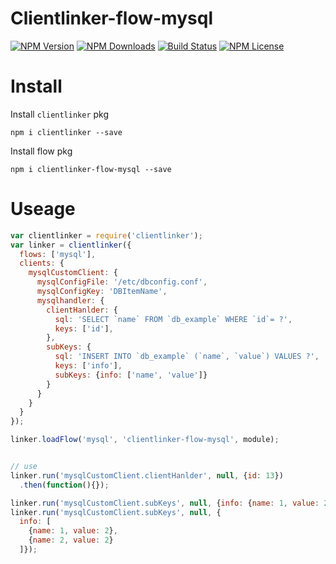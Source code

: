 Clientlinker-flow-mysql
========================

[![NPM Version][npm-image]][npm-url]
[![NPM Downloads][downloads-image]][npm-url]
[![Build Status][travis-image]][travis-url]
[![NPM License][license-image]][npm-url]


# Install

Install `clientlinker` pkg

```shell
npm i clientlinker --save
```

Install flow pkg

```shell
npm i clientlinker-flow-mysql --save
```


# Useage

```javascript
var clientlinker = require('clientlinker');
var linker = clientlinker({
  flows: ['mysql'],
  clients: {
    mysqlCustomClient: {
      mysqlConfigFile: '/etc/dbconfig.conf',
      mysqlConfigKey: 'DBItemName',
      mysqlhandler: {
        clientHanlder: {
          sql: 'SELECT `name` FROM `db_example` WHERE `id`= ?',
          keys: ['id'],
        },
        subKeys: {
          sql: 'INSERT INTO `db_example` (`name`, `value`) VALUES ?',
          keys: ['info'],
          subKeys: {info: ['name', 'value']}
        }
      }
    }
  }
});

linker.loadFlow('mysql', 'clientlinker-flow-mysql', module);


// use
linker.run('mysqlCustomClient.clientHanlder', null, {id: 13})
  .then(function(){});

linker.run('mysqlCustomClient.subKeys', null, {info: {name: 1, value: 2}});
linker.run('mysqlCustomClient.subKeys', null, {
  info: [
    {name: 1, value: 2},
    {name: 2, value: 2}
  ]});
```


[npm-image]: https://img.shields.io/npm/v/clientlinker-flow-mysql.svg
[downloads-image]: https://img.shields.io/npm/dm/clientlinker-flow-mysql.svg
[npm-url]: https://www.npmjs.org/package/clientlinker-flow-mysql
[travis-image]: https://img.shields.io/travis/com/Bacra/node-clientlinker/master.svg?label=linux
[travis-url]: https://travis-ci.com/Bacra/node-clientlinker
[coveralls-image]: https://img.shields.io/coveralls/Bacra/node-clientlinker.svg
[coveralls-url]: https://coveralls.io/github/Bacra/node-clientlinker
[license-image]: https://img.shields.io/npm/l/clientlinker-flow-mysql.svg

